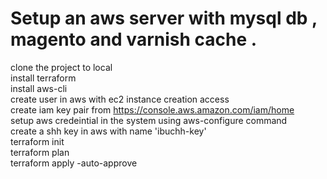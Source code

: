 # Setup an aws server with mysql db , magento and varnish cache . 
clone the project to local  
install terraform  
install aws-cli  
create user in aws with ec2 instance creation access  
create iam key pair from https://console.aws.amazon.com/iam/home  
setup aws credeintial in the system using aws-configure command    
create a shh key in aws with name 'ibuchh-key'   
terraform init  
terraform plan  
terraform apply -auto-approve  
